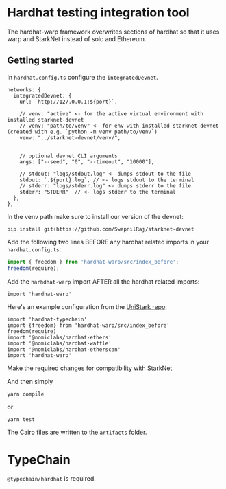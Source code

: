 # Hardhat testing integration tool

The hardhat-warp framework overwrites sections of hardhat so that it uses warp
and StarkNet instead of solc and Ethereum.

## Getting started

In `hardhat.config.ts` configure the `integratedDevnet`.

```
networks: {
  integratedDevnet: {
    url: `http://127.0.0.1:${port}`,

    // venv: "active" <- for the active virtual environment with installed starknet-devnet
    // venv: "path/to/venv" <- for env with installed starknet-devnet (created with e.g. `python -m venv path/to/venv`)
    venv: "../starknet-devnet/venv/",


    // optional devnet CLI arguments
    args: ["--seed", "0", "--timeout", "10000"],

    // stdout: "logs/stdout.log" <- dumps stdout to the file
    stdout: `.${port}.log`, // <- logs stdout to the terminal
    // stderr: "logs/stderr.log" <- dumps stderr to the file
    stderr: "STDERR"  // <- logs stderr to the terminal
  },
},
```

In the venv path make sure to install our version of the devnet:

```
pip install git+https://github.com/SwapnilRaj/starknet-devnet
```

Add the following two lines BEFORE any hardhat related imports in your
`hardhat.config.ts`:

```typescript
import { freedom } from 'hardhat-warp/src/index_before';
freedom(require);
```

Add the `harhdhat-warp` import AFTER all the hardhat related imports:

```
import 'hardhat-warp'
```

Here's an example configuration from the [UniStark repo](https://github.com/NethermindEth/UniStark/blob/main/hardhat.config.ts#L1):

```
import 'hardhat-typechain'
import {freedom} from 'hardhat-warp/src/index_before'
freedom(require)
import '@nomiclabs/hardhat-ethers'
import '@nomiclabs/hardhat-waffle'
import '@nomiclabs/hardhat-etherscan'
import 'hardhat-warp'
```

Make the required changes for compatibility with StarkNet

<!-- TODO: write up docs on changes required to code using the blog as a template and link to them here -->

And then simply

```
yarn compile
```

or

```
yarn test
```

The Cairo files are written to the `artifacts` folder.

# TypeChain

`@typechain/hardhat` is required.
